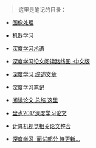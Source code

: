 > 这里是笔记的目录：

* [图像处理](image_processing.md)

* [机器学习](Mechine_Learning.md)
* [深度学习术语](terminology.md)
* [深度学习论文阅读路线图 ·中文版](Deep_Learning_Papers_Reading_Roadmap.md) 
* [深度学习 综述文章](review.md) 
* [深度学习笔记](DeepLearning.md)
* [阅读论文 总结 这里](paper_read.md)
* [盘点2017深度学习论文](Niubility/paper2017.md)  
* [计算机视觉相关论文整合](Niubility/Computer-Version-Paper(updating).md)  
* [深度学习 ·面试部分 待更新...](interview_intro.md)


